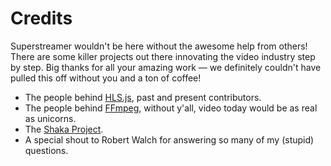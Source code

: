 # Credits

Superstreamer wouldn't be here without the awesome help from others! There are some killer projects out there innovating the video industry step by step. Big thanks for all your amazing work — we definitely couldn't have pulled this off without you and a ton of coffee!

- The people behind [HLS.js](https://github.com/video-dev/hls.js/), past and present contributors.
- The people behind [FFmpeg](https://www.ffmpeg.org/), without y'all, video today would be as real as unicorns.
- The [Shaka Project](https://github.com/shaka-project).
- A special shout to Robert Walch for answering so many of my (stupid) questions.